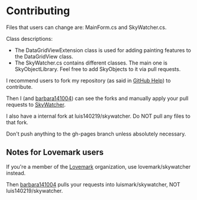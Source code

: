 Contributing
============

Files that users can change are: MainForm.cs and SkyWatcher.cs.

Class descriptions:

- The DataGridViewExtension class is used for adding painting features to the DataGridView class.
- The SkyWatcher.cs contains different classes. The main one is SkyObjectLibrary. Feel free to add SkyObjects to it via pull requests.

I recommend users to fork my repository (as said in [GitHub Help](https://help.github.com/articles/fork-a-repo)) to contribute.

Then I (and [barbara141004](https://github.com/barbara141004)) can see the forks and manually apply your pull requests to [SkyWatcher](https://github.com/luismark/skywatcher).

I also have a internal fork at luis140219/skywatcher. Do NOT pull any files to that fork.

Don't push anything to the gh-pages branch unless absolutely necessary.

Notes for Lovemark users
------------------------

If you're a member of the [Lovemark](https://github.com/lovemark) organization, use lovemark/skywatcher instead.

Then [barbara141004](https://github.com/barbara141004) pulls your requests into luismark/skywatcher, NOT luis140219/skywatcher.
